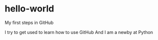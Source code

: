 # hello-world
My first steps in GitHub

I try to get used to learn how to use GitHub
And I am a newby at Python
